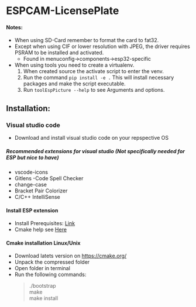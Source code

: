 # ESPCAM-LicensePlate


#### Notes:
- When using SD-Card remember to format the card to fat32. 
- Except when using CIF or lower resolution with JPEG, the driver requires PSRAM to be installed and activated.
    - Found in menuconfig->components->esp32-specific
- When using tools you need to create a virtualenv. 
    1. When created source the activate script to enter the venv.
    2. Run the command `pip install -e .` This will install necessary packages and make the script executable.
    3. Run `toolEspPicture --help` to see Arguments and options.


## Installation: 

### Visual studio code
  - Download and install visual studio code on your repspective OS
 ##### Recommended extensions for visual studio (Not specifically needed for ESP but nice to have) 
 - vscode-icons
 - Gitlens
 -Code Spell Checker
 - change-case
 - Bracket Pair Colorizer
 - C/C++ IntelliSense
 
 #### Install ESP extension 
  - Install Prerequisites: [Link](https://docs.espressif.com/projects/esp-idf/en/latest/esp32/get-started/linux-setup.html)
  - Cmake help see [Here](#cmake-installation-linux/unix) 
  
  
  #### Cmake installation Linux/Unix 
   - Download latets version on https://cmake.org/
   - Unpack the compressed folder
   - Open folder in terminal 
   - Run the following commands: 
     > ./bootstrap<br>make<br>make install
